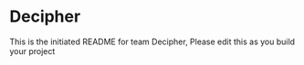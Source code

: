 # Decipher
This is the initiated README for team Decipher, Please edit this as you build your project
